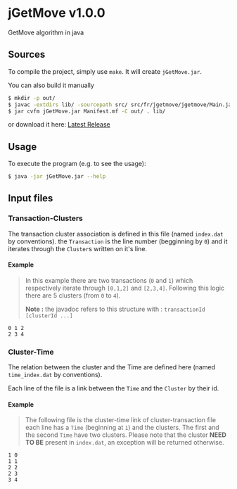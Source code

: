 [latest release]:(https://github.com/jGetMove/jGetMove/releases/latest)
# jGetMove v1.0.0

GetMove algorithm in java

## Sources

To compile the project, simply use `make`. It will create `jGetMove.jar`.

You can also build it manually 
```bash
$ mkdir -p out/
$ javac -extdirs lib/ -sourcepath src/ src/fr/jgetmove/jgetmove/Main.java -d out/
$ jar cvfm jGetMove.jar Manifest.mf -C out/ . lib/
```

or download it here: [Latest Release](https://github.com/jgetmove/jgetmove/releases/latest)

## Usage 

To execute the program (e.g. to see the usage): 
```bash
$ java -jar jGetMove.jar --help
```


## Input files

### Transaction-Clusters

The transaction cluster association is defined in this file (named `index.dat` by conventions).
the `Transaction` is the line number (begginning by `0`) and it iterates through the `Cluster`s written on it's line.

#### Example

> In this example there are two transactions (`0` and `1`) which respectively iterate through `[0,1,2]` and `[2,3,4]`.
> Following this logic there are 5 clusters (from `0` to `4`).
>
> **Note :** the javadoc refers to this structure with : `transactionId [clusterId ...]`
```
0 1 2
2 3 4
```

### Cluster-Time

The relation between the cluster and the Time are defined here (named `time_index.dat` by conventions).

Each line of the file is a link between the `Time` and the `Cluster` by their id.

#### Example

> The following file is the cluster-time link of cluster-transaction file
> each line has a `Time` (beginning at `1`) and the clusters.
> The first and the second `Time` have two clusters.
> Please note that the cluster **NEED TO BE** present in `index.dat`, an exception will be returned otherwise. 

```
1 0
1 1
2 2
2 3
3 4
```
